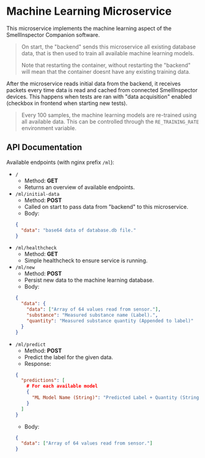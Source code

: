 # Machine Learning Microservice

This microservice implements the machine learning aspect of the SmellInspector Companion software.

> On start, the "backend" sends this microservice all existing database data, that is
> then used to train all available machine learning models.
>
> Note that restarting the container, without restarting the "backend" will mean
> that the container doesnt have any existing training data.

After the microservice reads initial data from the backend, it receives packets
every time data is read and cached from connected SmellInspector devices. This
happens when tests are ran with "data acquisition" enabled (checkbox in frontend when starting
new tests).

> Every 100 samples, the machine learning models are re-trained using all available data.
> This can be controlled through the `RE_TRAINING_RATE` environment variable.

## API Documentation

Available endpoints (with nginx prefix `/ml`):

- `/`
    - Method: **GET**
    - Returns an overview of available endpoints.
- `/ml/initial-data`
    - Method: **POST**
    - Called on start to pass data from "backend" to this microservice.
    - Body:
  ```json
  {
    "data": "base64 data of database.db file."
  }
  ```
- `/ml/healthcheck`
  - Method: **GET**
  - Simple healthcheck to ensure service is running.
- `/ml/new`
  - Method: **POST**
  - Persist new data to the machine learning database.
  - Body:
  ```json
  {
    "data": {
      "data": ["Array of 64 values read from sensor."],
      "substance": "Measured substance name (Label).",
      "quantity": "Measured substance quantity (Appended to label)"
    }
  }
  ```
- `/ml/predict`
  - Method: **POST**
  - Predict the label for the given data.
  - Response:
  ```json
  {
    "predictions": [
      # For each available model
      {
        "ML Model Name (String)": "Predicted Label + Quantity (String)"
      }
    ]
  }
  ```
  - Body:
  ```json
  {
    "data": ["Array of 64 values read from sensor."]
  }
  ```
